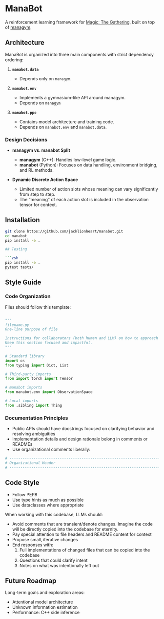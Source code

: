 # ManaBot

A reinforcement learning framework for [Magic: The Gathering](https://magic.wizards.com/), built on top of [managym](https://github.com/jacklionheart/managym).

## Architecture

ManaBot is organized into three main components with strict dependency ordering:

1. **`manabot.data`**  
   - Depends only on `managym`.  

2. **`manabot.env`**  
   - Implements a gymnasium-like API around managym.  
   - Depends on `managym`  

3. **`manabot.ppo`**  
   - Contains model architecture and training code.  
   - Depends on `manabot.env` and `manabot.data`.

### Design Decisions

- **managym vs. manabot Split**  
  - **managym** (C++): Handles low-level game logic.  
  - **manabot** (Python): Focuses on data handling, environment bridging, and RL methods.

- **Dynamic Discrete Action Space**  
  - Limited number of action slots whose meaning can vary significantly from step to step.  
  - The “meaning” of each action slot is included in the observation tensor for context.

## Installation

```bash
git clone https://github.com/jacklionheart/manabot.git
cd manabot
pip install -e .

## Testing

```zsh
pip install -e .
pytest tests/
```

## Style Guide

### Code Organization

Files should follow this template:

```python

"""
filename.py
One-line purpose of file

Instructions for collaborators (both human and LLM) on how to approach understanding and editing the code.
Keep this section focused and impactful.
"""

# Standard library
import os
from typing import Dict, List

# Third-party imports
from import torch import Tensor

# manabot imports
from manabot.env import ObservationSpace

# Local imports
from .sibling import Thing
```

### Documentation Principles

- Public APIs should have docstrings focused on clarifying behavior and resolving ambiguities
- Implementation details and design rationale belong in comments or READMEs
- Use organizational comments liberally:

```python
# -----------------------------------------------------------------------------
# Organizational Header
# -----------------------------------------------------------------------------
```

## Code Style

- Follow PEP8
- Use type hints as much as possible
- Use dataclasses where appropriate

When working with this codebase, LLMs should:
- Avoid comments that are transient/denote changes. Imagine the code will be directly copied into the codebase for eternity.
- Pay special attention to file headers and README content for context
- Propose small, iterative changes
- End responses with:
  1. Full implementations of changed files that can be copied into the codebase 
  2. Questions that could clarify intent
  3. Notes on what was intentionally left out

## Future Roadmap

Long-term goals and exploration areas:
- Attentional model architecture
- Unknown information estimation  
- Performance: C++ side inference

